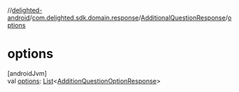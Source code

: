 //[delighted-android](../../../index.md)/[com.delighted.sdk.domain.response](../index.md)/[AdditionalQuestionResponse](index.md)/[options](options.md)

# options

[androidJvm]\
val [options](options.md): [List](https://kotlinlang.org/api/latest/jvm/stdlib/kotlin.collections/-list/index.html)&lt;[AdditionQuestionOptionResponse](../-addition-question-option-response/index.md)&gt;
